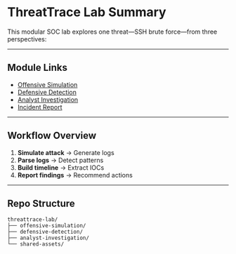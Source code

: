 # ThreatTrace Lab Summary

This modular SOC lab explores one threat—SSH brute force—from three perspectives:

---

##  Module Links

- [Offensive Simulation](../offensive-simulation/brute_force_simulator.py)
- [Defensive Detection](../defensive-detection/log_parser.py)
- [Analyst Investigation](../analyst-investigation/timeline_builder.py)
- [Incident Report](../analyst-investigation/incident_report.md)

---

##  Workflow Overview

1. **Simulate attack** → Generate logs
2. **Parse logs** → Detect patterns
3. **Build timeline** → Extract IOCs
4. **Report findings** → Recommend actions

---

##  Repo Structure

```plaintext
threattrace-lab/
├── offensive-simulation/
├── defensive-detection/
├── analyst-investigation/
└── shared-assets/
